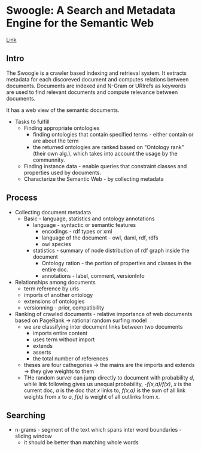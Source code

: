 # Swoogle: A Search and Metadata Engine for the Semantic Web

[Link](https://dl.acm.org/doi/10.1145/1031171.1031289)

## Intro

The Swoogle is a crawler based indexing and retrieval system. It extracts metadata for each discoreved document and computes relations between documents. 
Documents are indexed and N-Gram or URIrefs as keywords are used to find relevant documents and compute relevance between documents. 

It has a web view of the semantic documents.

- Tasks to fulfill
  - Finding appropriate ontologies
    - finding ontologies that contain specified terms - either contain or are about the term
    - the returned ontologies are ranked based on "Ontology rank" (their own alg.), which takes into account the usage by the communnity.
  - Finding instance data - enable queries that constraint classes and properties used by documents.
  - Characterize the Semantic Web - by collecting metadata

## Process

- Collecting document metadata
  - Basic - language,  statistics and ontology annotations
    - language - syntactic or semantic features
      - encodings - rdf types or xml
      - language of the document - owl, daml, rdf, rdfs
      - owl species
    - statistics - summary of node distribution of rdf graph inside the document
      - Ontology ration - the portion of properties and classes in the entire doc.
      - annotations - label, comment, versionInfo
- Relationships among documents
  - term reference by uris
  - imports of another ontology
  - extensions of ontologies
  - versionning - prior, compatibility
- Ranking of crawled documents - relative importance of web documents based on PageRank -> rational random surfing model
  - we are classifying inter document links between two documents
    - imports entire content
    - uses term without import
    - extends
    - asserts
    - the total number of references
  - theses are four cathegories  -> the mains are the imports and extends -> they give weights to them
  - THe random surver can jump directly to document with probability *d*, while link following gives us unequal probability, *-f(x,a)/f(x)*, *x* is the current doc, *a* is the doc that *x* links to, *f(x,a)* is the sum of all link weights from *x* to *a*, *f(x)* is weight of all outlinks from *x*.

## Searching

- n-grams - segment of the text which spans inter word boundaries - sliding window
  - it should be better than matching whole words